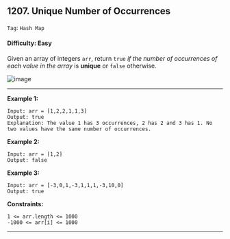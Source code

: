 ## 1207. Unique Number of Occurrences

```Tag```: ```Hash Map```

#### Difficulty: Easy

Given an array of integers ```arr```, return ```true``` _if the number of occurrences of each value in the array_ is __unique__ or ```false``` otherwise.

![image](https://user-images.githubusercontent.com/35042430/208143988-6319d933-f558-4fb4-bf2a-95ca93e11554.png)

---

__Example 1:__

```
Input: arr = [1,2,2,1,1,3]
Output: true
Explanation: The value 1 has 3 occurrences, 2 has 2 and 3 has 1. No two values have the same number of occurrences.
```

__Example 2:__

```
Input: arr = [1,2]
Output: false
```

__Example 3:__

```
Input: arr = [-3,0,1,-3,1,1,1,-3,10,0]
Output: true
```

__Constraints:__

```
1 <= arr.length <= 1000
-1000 <= arr[i] <= 1000
```

---
